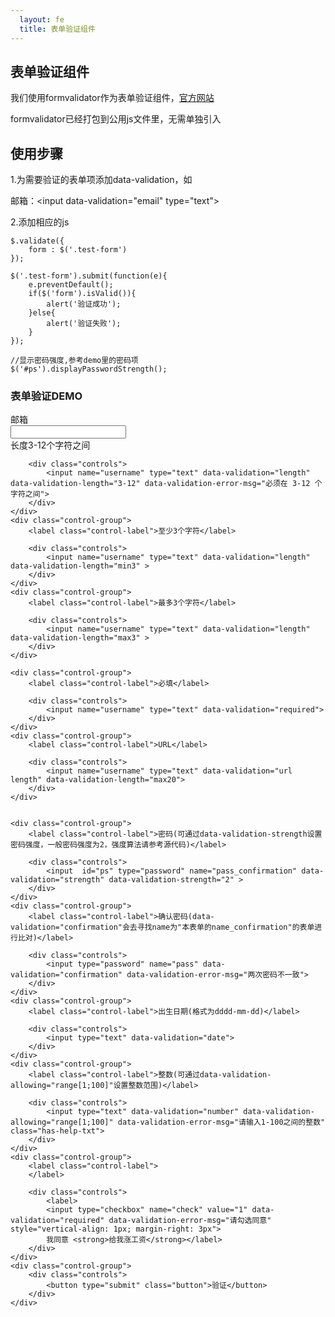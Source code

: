 ```yaml
---
  layout: fe
  title: 表单验证组件
---
```


## 表单验证组件

我们使用formvalidator作为表单验证组件，[官方网站](http://formvalidator.net)

formvalidator已经打包到公用js文件里，无需单独引入


## 使用步骤

1.为需要验证的表单项添加data-validation，如

邮箱：&lt;input data-validation="email" type="text">

2.添加相应的js

    $.validate({
        form : $('.test-form')
    });

    $('.test-form').submit(function(e){
        e.preventDefault();
        if($('form').isValid()){
            alert('验证成功');
        }else{
            alert('验证失败');
        }
    });

    //显示密码强度,参考demo里的密码项
    $('#ps').displayPasswordStrength();


### 表单验证DEMO

<form class="form-horizontal well test-form has-validation-callback" _lpchecked="1">
    <div class="control-group">
        <label class="control-label">邮箱</label>
        <div class="controls">
            <input name="email" type="text" data-validation="email">
        </div>
    </div>
    <div class="control-group">
        <label class="control-label">长度3-12个字符之间</label>

        <div class="controls">
            <input name="username" type="text" data-validation="length" data-validation-length="3-12" data-validation-error-msg="必须在 3-12 个字符之间">
        </div>
    </div>
    <div class="control-group">
        <label class="control-label">至少3个字符</label>

        <div class="controls">
            <input name="username" type="text" data-validation="length" data-validation-length="min3" >
        </div>
    </div>
    <div class="control-group">
        <label class="control-label">最多3个字符</label>

        <div class="controls">
            <input name="username" type="text" data-validation="length" data-validation-length="max3" >
        </div>
    </div>

    <div class="control-group">
        <label class="control-label">必填</label>

        <div class="controls">
            <input name="username" type="text" data-validation="required">
        </div>
    </div>
    <div class="control-group">
        <label class="control-label">URL</label>

        <div class="controls">
            <input name="username" type="text" data-validation="url length" data-validation-length="max20">
        </div>
    </div>


    <div class="control-group">
        <label class="control-label">密码(可通过data-validation-strength设置密码强度，一般密码强度为2，强度算法请参考源代码)</label>

        <div class="controls">
            <input  id="ps" type="password" name="pass_confirmation" data-validation="strength" data-validation-strength="2" >
        </div>
    </div>
    <div class="control-group">
        <label class="control-label">确认密码(data-validation="confirmation"会去寻找name为"本表单的name_confirmation"的表单进行比对)</label>

        <div class="controls">
            <input type="password" name="pass" data-validation="confirmation" data-validation-error-msg="两次密码不一致">
        </div>
    </div>
    <div class="control-group">
        <label class="control-label">出生日期(格式为dddd-mm-dd)</label>

        <div class="controls">
            <input type="text" data-validation="date">
        </div>
    </div>
    <div class="control-group">
        <label class="control-label">整数(可通过data-validation-allowing="range[1;100]"设置整数范围)</label>

        <div class="controls">
            <input type="text" data-validation="number" data-validation-allowing="range[1;100]" data-validation-error-msg="请输入1-100之间的整数" class="has-help-txt">
        </div>
    </div>
    <div class="control-group">
        <label class="control-label">
        </label>

        <div class="controls">
            <label>
            <input type="checkbox" name="check" value="1" data-validation="required" data-validation-error-msg="请勾选同意" style="vertical-align: 1px; margin-right: 3px">
            我同意 <strong>给我涨工资</strong></label>
        </div>
    </div>
    <div class="control-group">
        <div class="controls">
            <button type="submit" class="button">验证</button>
        </div>
    </div>
</form>

<script>
    window.onload = function(){
        $.validate({
                form : $('.test-form')
        });
        $('.test-form').submit(function(e){
            e.preventDefault();
            if($('form').isValid()){
                alert('验证成功');
            }else{
                alert('验证失败');
            }
        })
        $('#ps').displayPasswordStrength()
    }
</script>